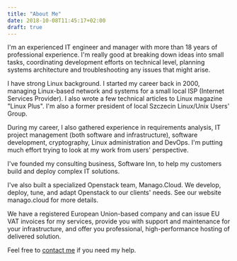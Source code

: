 ```yaml
---
title: "About Me"
date: 2018-10-08T11:45:17+02:00
draft: true
---
```


I'm an experienced IT engineer and manager with more than 18 years of 
professional experience. I'm really good at breaking down ideas into 
small tasks, coordinating development efforts on technical level, 
planning systems architecture and troubleshooting any issues that might arise.


I have strong Linux background. 
I started my career back in 2000, managing Linux-based network and systems 
for a small local ISP (Internet Services Provider). I also wrote a few 
technical articles to Linux magazine "Linux Plus".
I'm also a former president of local Szczecin Linux/Unix Users' Group. 


During my career, I also gathered experience in requirements analysis, 
IT project management (both software and infrastructure), 
software development, cryptography, Linux administration and DevOps. 
I'm putting much effort trying to look at my work from users' perspective.

I've founded my consulting business, Software Inn, to help my customers 
build and deploy complex IT solutions.

I've also built a specialized Openstack team, Manago.Cloud. We develop, 
deploy, tune, and adapt Openstack to our clients' needs. 
See our website manago.cloud for more details.

We have a registered European Union-based company and can issue 
EU VAT invoices for my services, provide you with support and 
maintenance for your infrastructure, and offer you professional, 
high-performance hosting of delivered solution.

Feel free to [contact me](https://klimek.ws/#contact) if you need my help.
